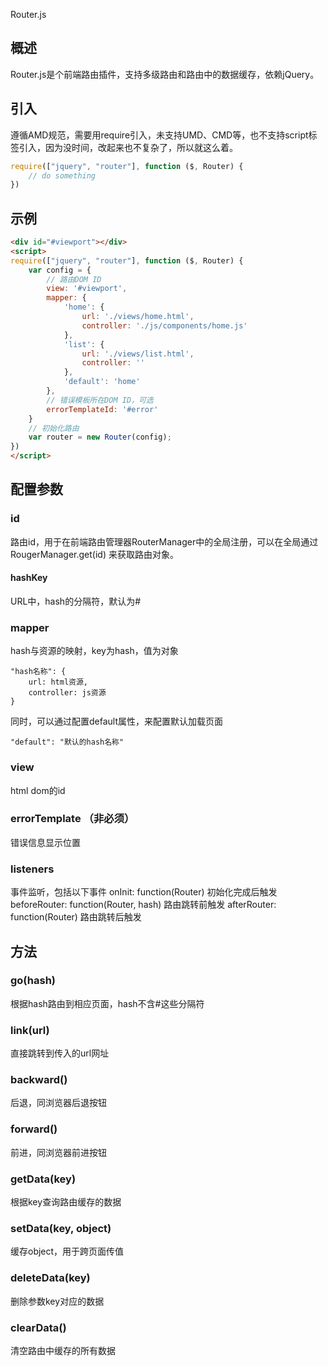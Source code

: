 Router.js

## 概述
Router.js是个前端路由插件，支持多级路由和路由中的数据缓存，依赖jQuery。

## 引入
遵循AMD规范，需要用require引入，未支持UMD、CMD等，也不支持script标签引入，因为没时间，改起来也不复杂了，所以就这么着。
```javascript
require(["jquery", "router"], function ($, Router) {
    // do something
})
```

## 示例
```html
<div id="#viewport"></div>
<script>
require(["jquery", "router"], function ($, Router) {
    var config = {
        // 路由DOM ID
        view: '#viewport',
        mapper: {
            'home': {
                url: './views/home.html',
                controller: './js/components/home.js'
            },
            'list': {
                url: './views/list.html',
                controller: ''
            },
            'default': 'home'
        },
        // 错误模板所在DOM ID，可选
        errorTemplateId: '#error'
    }
    // 初始化路由
    var router = new Router(config);
})
</script>
```

## 配置参数
### id
路由id，用于在前端路由管理器RouterManager中的全局注册，可以在全局通过 RougerManager.get(id) 来获取路由对象。

#### hashKey
URL中，hash的分隔符，默认为#

### mapper
hash与资源的映射，key为hash，值为对象
```
"hash名称": {
    url: html资源,
    controller: js资源
}
```
同时，可以通过配置default属性，来配置默认加载页面
```
"default": "默认的hash名称"
```

### view
html dom的id

### errorTemplate （非必须）
错误信息显示位置

### listeners
事件监听，包括以下事件
onInit: function(Router) 初始化完成后触发
beforeRouter: function(Router, hash) 路由跳转前触发
afterRouter: function(Router) 路由跳转后触发

## 方法
### go(hash)
根据hash路由到相应页面，hash不含#这些分隔符

### link(url)
直接跳转到传入的url网址

### backward()
后退，同浏览器后退按钮

### forward()
前进，同浏览器前进按钮

### getData(key)
根据key查询路由缓存的数据

### setData(key, object)
缓存object，用于跨页面传值

### deleteData(key)
删除参数key对应的数据

### clearData()
清空路由中缓存的所有数据


